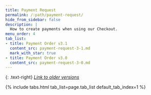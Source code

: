 ```yaml
---
title: Payment Request
permalink: /:path/payment-request/
hide_from_sidebar: false
description: |
  How to create payments when using our Checkout.
menu_order: 4
tab_list:
- title: Payment Order v3.1
  content_src: payment-request-3-1.md
  mark_with_star: true
- title: Payment Order v3.0
  content_src: payment-request-3-0.md
---
```


{: .text-right}
[*Link to older versions*][old-implementations]

{% include tabs.html tab_list=page.tab_list default_tab_index=1 %}

[old-implementations]: /old-implementations/
